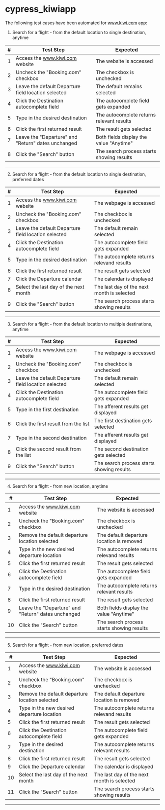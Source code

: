 # cypress_kiwiapp

The following test cases have been automated for www.kiwi.com app:

1. Search for a flight - from the default location to single destination, anytime

| # | **Test Step**                                       | **Expected**                              |
|---|-----------------------------------------------------|-------------------------------------------|
| 1 | Access the www.kiwi.com website                     | The website is accessed                   |
| 2 | Uncheck the "Booking.com" checkbox                  | The checkbox is unchecked                 |
| 3 | Leave the default Departure field location selected | The default remains selected              |
| 4 | Click the Destination autocomplete field            | The autocomplete field gets expanded      |
| 5 | Type in the desired destination                     | The autocomplete returns relevant results |
| 6 | Click the first returned result                     | The result gets selected                  |
| 7 | Leave the "Departure" and "Return" dates unchanged  | Both fields display the value "Anytime"   |
| 8 | Click the "Search" button                           | The search process starts showing results |
-------------------------------------------------------------------------------------------------------

2. Search for a flight - from the default location to single destination, preferred dates

| # | **Test Step**                                       | **Expected**                               |
|---|-----------------------------------------------------|--------------------------------------------|
| 1 | Access the www.kiwi.com website                     | The webpage is accessed                    |
| 2 | Uncheck the "Booking.com" checkbox                  | The checkbox is unchecked                  |
| 3 | Leave the default Departure field location selected | The default remain selected                |
| 4 | Click the Destination autocomplete field            | The autocomplete field gets expanded       |
| 5 | Type in the desired destination                     | The autocomplete returns relevand results  |
| 6 | Click the first returned result                     | The result gets selected                   |
| 7 | Click the Departure calendar                        | The calendar is displayed                  |
| 8 | Select the last day of the next month               | The last day of the next month is selected |
| 9 | Click the "Search" button                           | The search process starts showing results  |
--------------------------------------------------------------------------------------------------------

3. Search for a flight - from the default location to multiple destinations, anytime

| # | **Test Step**                                       | **Expected**                         		    |
|---|-----------------------------------------------------|---------------------------------------------|
| 1 |Access the www.kiwi.com website                      | The webpage is accessed              		    |
| 2 | Uncheck the "Booking.com" checkbox                  | The checkbox is unchecked            		    |
| 3 | Leave the default Departure field location selected | The default remain selected          		    |
| 4 | Click the Destination autocomplete field            | The autocomplete field gets expanded 		    |
| 5 | Type in the first destination                       | The afferent results get displayed   		    |
| 6 | Click the first result from the list                | The first destination gets selected  		    |
| 7 | Type in the second destination                      | The afferent results get displayed   		    |
| 8 | Click the second result from the list               | The second destination gets selected 		    |
| 9 | Click the "Search" button                           | The search process starts showing results   |
---------------------------------------------------------------------------------------------------------

4. Search for a flight - from new location, anytime

| # | **Test Step**                                       | **Expected**                              |
|---|-----------------------------------------------------|-------------------------------------------|
| 1 | Access the www.kiwi.com website                     | The website is accessed                   |
| 2 | Uncheck the "Booking.com" checkbox                  | The checkbox is unchecked                 |
| 3 | Remove the default departure location selected      | The default departure location is removed |
| 4 | Type in the new desired departure location          | The autocomplete returns relevand results |
| 5	| Click the first returned result    			            | The result gets selected				          |
| 6 | Click the Destination autocomplete field            | The autocomplete field gets expanded      |
| 7 | Type in the desired destination                     | The autocomplete returns relevant results |
| 8 | Click the first returned result                     | The result gets selected                  |
| 9 | Leave the "Departure" and "Return" dates unchanged  | Both fields display the value "Anytime"   |
| 10 | Click the "Search" button                          | The search process starts showing results |
-------------------------------------------------------------------------------------------------------

5. Search for a flight - from new location, preferred dates

| # | **Test Step**                                       | **Expected**                                |
|---|-----------------------------------------------------|---------------------------------------------|
| 1 | Access the www.kiwi.com website                     | The website is accessed                     |
| 2 | Uncheck the "Booking.com" checkbox                  | The checkbox is unchecked                   |
| 3 | Remove the default departure location selected      | The default departure location is removed   |
| 4 | Type in the new desired departure location          | The autocomplete returns relevand results   |
| 5	| Click the first returned result    			      | The result gets selected				    |
| 6 | Click the Destination autocomplete field            | The autocomplete field gets expanded        |
| 7 | Type in the desired destination                     | The autocomplete returns relevant results   |
| 8 | Click the first returned result                     | The result gets selected                    |
| 9 | Click the Departure calendar                        | The calendar is displayed                   |
| 10 | Select the last day of the next month              | The last day of the next month is selected  |
| 11 | Click the "Search" button                          | The search process starts showing results   |
---------------------------------------------------------------------------------------------------------
